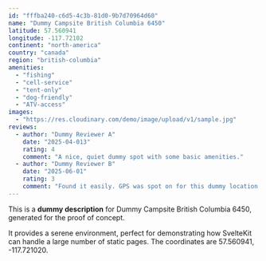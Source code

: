 ```yaml
---
id: "fffba240-c6d5-4c3b-81d0-9b7d70964d60"
name: "Dummy Campsite British Columbia 6450"
latitude: 57.560941
longitude: -117.72102
continent: "north-america"
country: "canada"
region: "british-columbia"
amenities:
  - "fishing"
  - "cell-service"
  - "tent-only"
  - "dog-friendly"
  - "ATV-access"
images:
  - "https://res.cloudinary.com/demo/image/upload/v1/sample.jpg"
reviews:
  - author: "Dummy Reviewer A"
    date: "2025-04-013"
    rating: 4
    comment: "A nice, quiet dummy spot with some basic amenities."
  - author: "Dummy Reviewer B"
    date: "2025-06-01"
    rating: 3
    comment: "Found it easily. GPS was spot on for this dummy location."
---
```


This is a **dummy description** for Dummy Campsite British Columbia 6450, generated for the proof of concept.

It provides a serene environment, perfect for demonstrating how SvelteKit can handle a large number of static pages. The coordinates are 57.560941, -117.721020.
